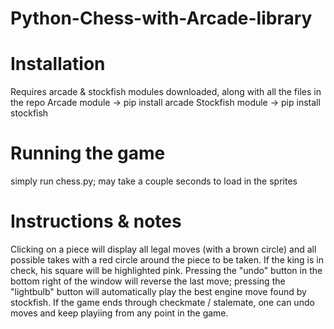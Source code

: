 # Python-Chess-with-Arcade-library

# Installation
Requires arcade & stockfish modules downloaded, along with all the files in the repo
Arcade module     -> pip install arcade
Stockfish module  -> pip install stockfish

# Running the game
simply run chess.py; may take a couple seconds to load in the sprites

# Instructions & notes
Clicking on a piece will display all legal moves (with a brown circle) and all possible takes with a red circle around the piece to be taken. If the king is in check, his square will be highlighted pink. Pressing the "undo" button in the bottom right of the window will reverse the last move; pressing the "lightbulb" button will automatically play the best engine move found by stockfish. If the game ends through checkmate / stalemate, one can undo moves and keep playiing from any point in the game.
